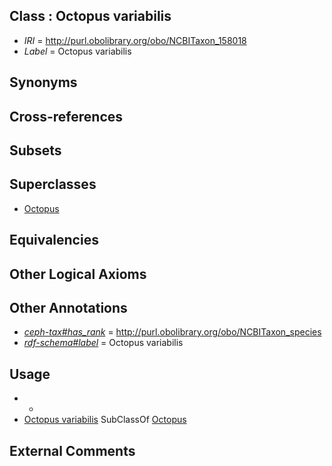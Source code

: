 
## Class : Octopus variabilis

 * *IRI* = http://purl.obolibrary.org/obo/NCBITaxon_158018
 * *Label* = Octopus variabilis

## Synonyms


## Cross-references


## Subsets


## Superclasses

 * [Octopus](../../NCBITaxon/43/NCBITaxon_6643.md)

## Equivalencies


## Other Logical Axioms


## Other Annotations

 * *[ceph-tax#has_rank](../../ceph-tax#has/nk/ceph-tax#has_rank.md)* = http://purl.obolibrary.org/obo/NCBITaxon_species
 * *[rdf-schema#label](../../el/rdf-schema#label.md)* = Octopus variabilis

## Usage

 * -
 * [Octopus variabilis](../../NCBITaxon/18/NCBITaxon_158018.md) SubClassOf [Octopus](../../NCBITaxon/43/NCBITaxon_6643.md)

## External Comments

